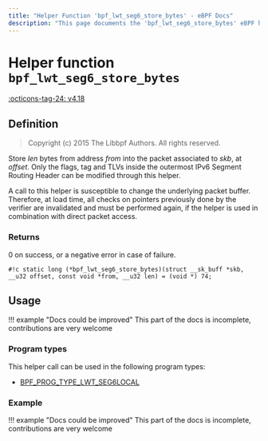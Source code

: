 ```yaml
---
title: "Helper Function 'bpf_lwt_seg6_store_bytes' - eBPF Docs"
description: "This page documents the 'bpf_lwt_seg6_store_bytes' eBPF helper function, including its defintion, usage, program types that can use it, and examples."
---
```

# Helper function `bpf_lwt_seg6_store_bytes`

<!-- [FEATURE_TAG](bpf_lwt_seg6_store_bytes) -->
[:octicons-tag-24: v4.18](https://github.com/torvalds/linux/commit/fe94cc290f535709d3c5ebd1e472dfd0aec7ee79)
<!-- [/FEATURE_TAG] -->

## Definition

> Copyright (c) 2015 The Libbpf Authors. All rights reserved.


<!-- [HELPER_FUNC_DEF] -->
Store _len_ bytes from address _from_ into the packet associated to _skb_, at _offset_. Only the flags, tag and TLVs inside the outermost IPv6 Segment Routing Header can be modified through this helper.

A call to this helper is susceptible to change the underlying packet buffer. Therefore, at load time, all checks on pointers previously done by the verifier are invalidated and must be performed again, if the helper is used in combination with direct packet access.

### Returns

0 on success, or a negative error in case of failure.

`#!c static long (*bpf_lwt_seg6_store_bytes)(struct __sk_buff *skb, __u32 offset, const void *from, __u32 len) = (void *) 74;`
<!-- [/HELPER_FUNC_DEF] -->

## Usage

!!! example "Docs could be improved"
    This part of the docs is incomplete, contributions are very welcome

### Program types

This helper call can be used in the following program types:

<!-- DO NOT EDIT MANUALLY -->
<!-- [HELPER_FUNC_PROG_REF] -->
 * [BPF_PROG_TYPE_LWT_SEG6LOCAL](../program-type/BPF_PROG_TYPE_LWT_SEG6LOCAL.md)
<!-- [/HELPER_FUNC_PROG_REF] -->

### Example

!!! example "Docs could be improved"
    This part of the docs is incomplete, contributions are very welcome
